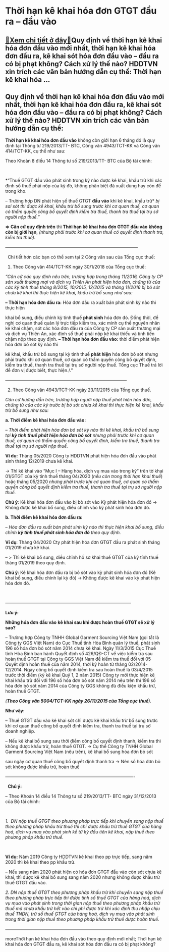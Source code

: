 Thời hạn kê khai hóa đơn GTGT đầu ra – đầu vào
==============================================

[:gift:Xem chi tiết ở đây:gift:](https://hddtvn.com/thoi-han-ke-khai-hoa-don-gtgt-dau-ra-dau-vao/)Quy định về thời hạn kê khai hóa đơn đầu vào mới nhất, thời hạn kê khai hóa đơn đầu ra, kê khai sót hóa đơn đầu vào – đầu ra có bị phạt không? Cách xử lý thế nào? HDDTVN xin trích các văn bản hướng dẫn cụ thể: Thời hạn kê khai hóa …
----------------------------------------------------------------------------------------------------------------------------------------------------------------------------------------------------------------------------------------



Quy định về thời hạn kê khai hóa đơn đầu vào mới nhất, thời hạn kê khai hóa đơn đầu ra, kê khai sót hóa đơn đầu vào – đầu ra có bị phạt không? Cách xử lý thế nào? HDDTVN xin trích các văn bản hướng dẫn cụ thể:
-------------------------------------------------------------------------------------------------------------------------------------------------------------------------------------------------------------------



**Thời hạn kê khai hóa đơn đầu vào** không còn giới hạn 6 tháng đó là quy định tại Thông tư 219/2013/TT- BTC, Công văn 4943/TCT-KK và Công văn 414/TCT-KK, cụ thể như sau:



Theo Khoản 8 điều 14 Thông tư số 219/2013/TT- BTC của Bộ tài chính:  

   

*“Thuế GTGT đầu vào phát sinh trong kỳ nào được kê khai, khấu trừ khi xác định số thuế phải nộp của kỳ đó, không phân biệt đã xuất dùng hay còn để trong kho.  

– Trường hợp DN phát hiện số thuế GTGT **đầu vào** khi kê khai, khấu trừ* *bị sai sót* *thì được kê khai, khấu trừ bổ sung trước khi cơ quan thuế, cơ quan có thẩm quyền công bố quyết định kiểm tra thuế, thanh tra thuế tại trụ sở người nộp thuế.”*


**=> Căn cứ quy định trên** thì **Thời hạn kê khai hóa đơn GTGT đầu vào** **không còn bị giới hạn**, *(nhưng phải trước khi cơ quan thuế có quyết định thanh tra, kiểm tra thuế).*



 ——————————————————————————————  

  
Chi tiết hơn các bạn có thể xem tại 2 Công văn sau của Tổng cục thuế:


1. Theo Công văn 414/TCT-KK ngày 30/1/2018 của Tổng cục thuế:


*“Căn cứ các quy định nêu trên, trường hợp trong tháng 11/2016, Công ty CP sản xuất thương mại và dịch vụ Thiên An phát hiện hóa đơn, chứng từ của các kỳ tính thuế tháng 8/2015, 10/2015, 12/2015 và tháng 11/2016 bị bỏ sót chưa kê khai thì thực hiện kê khai, khấu trừ bổ sung như sau:*


**– Thời hạn hóa đơn đầu ra:** Hóa đơn đầu ra xuất bán phát sinh kỳ nào thì thực hiện 

khai bổ sung, điều chỉnh kỳ tính thuế **phát sinh** hóa đơn đó. Đồng thời, đề nghị cơ quan thuế quản lý trực tiếp kiểm tra, xác minh cụ thể nguyên nhân kê khai chậm, sót các hóa đơn đầu ra của Công ty CP sản xuất thương mại và dịch vụ Thiên An, xác định số thuế phải nộp kê khai thiếu và tính tiền chậm nộp theo quy định.
**– Thời hạn hóa đơn đầu vào:** thời điểm phát hiện hóa đơn bỏ sót kỳ nào thì 

kê khai, khấu trừ bổ sung tại kỳ tính thuế **phát hiện** hóa đơn bỏ sót nhưng phải trước khi cơ quan thuế, cơ quan có thẩm quyền công bố quyết định, kiểm tra thuế, thanh tra thuế tại trụ sở người nộp thuế.
Tổng cục Thuế trả lời để đơn vị được biết, thực hiện./.”





 ———————————————————————————–

2. Theo Công văn 4943/TCT-KK ngày 23/11/2015 của Tổng cục thuế.


*Căn cứ hướng dẫn trên, trường hợp người nộp thuế phát hiện hóa đơn, chứng từ của các kỳ trước bị bỏ sót chưa kê khai thì thực hiện kê khai, khấu trừ bổ sung như sau:*


**a. Thời điểm kê khai hóa đơn đầu vào:**  
  

*– Thời điểm phát hiện hóa đơn bỏ sót kỳ nào thì kê khai, khấu trừ bổ sung tại **kỳ tính thuế phát hiện hóa đơn bỏ sót** nhưng phải trước khi cơ quan thuế, cơ quan có thẩm quyền công bố quyết định, kiểm tra thuế, thanh tra thuế tại trụ sở người nộp thuế.*  
  

  
  

**Ví dụ:** Tháng 05/2020 Công ty HDDTVN phát hiện hóa đơn đầu vào phát sinh tháng 12/2019 chưa kê khai.  

-> Thì kê khai vào “Mục I – Hàng hóa, dịch vụ mua vào trong kỳ” trên tờ khai 01/GTGT của kỳ tính thuế tháng 04/2020 (*nếu còn trong thời hạn khai thuế*) hoặc tháng 05/2020 *nhưng phải trước khi cơ quan thuế, cơ quan có thẩm quyền công bố quyết định kiểm tra thuế, thanh tra thuế tại trụ sở người nộp thuế.*


**Chú ý**: Kê khai hóa đơn đầu vào bị bỏ sót vào Kỳ phát hiện hóa đơn đó -> Không được kê khai bổ sung, điều chỉnh vào kỳ phát sinh hóa đơn đó.


**b. Thời điểm kê khai hóa đơn đầu ra:**  

*– Hóa đơn đầu ra xuất bán* *phát sinh kỳ nào* *thì thực hiện khai bổ sung, điều chỉnh* ***kỳ tính thuế phát sinh hóa đơn đó*** *theo quy định.*


**Ví dụ**: Tháng 04/2020 Cty phát hiện hóa đơn GTGT đầu ra phát sinh tháng 01/2019 chưa kê khai.  

– > Thì kê khai bổ sung, điều chỉnh hồ sơ khai thuế GTGT của kỳ tính thuế tháng 01/2019 theo quy định.


**Chú ý**: Kê khai hóa đơn đầu ra bị bỏ sót vào kỳ phát sinh hóa đơn đó (Kê khai bổ sung, điều chỉnh lại kỳ đó) -> Không được kê khai vào kỳ phát hiện hóa đơn đó.





  

 ————————————————————————————–
  


**Lưu ý:**  

**Những hóa đơn** **đầu vào** **kê khai sau khi được hoàn thuế GTGT sẽ xử lý sao?**


– Trường hợp Công ty TNHH Global Garment Sourcing Việt Nam (gọi tắt là Công ty GGS Việt Nam) do Cục Thuế tỉnh Hòa Bình quản lý thuế, phát sinh 196 số hóa đơn bỏ sót năm 2014 chưa kê khai. Ngày 11/3/2015 Cục Thuế tỉnh Hòa Bình ban hành Quyết định số 426/QĐ-CT về việc kiểm tra sau hoàn thuế GTGT tại Công ty GGS Việt Nam để kiểm tra thuế đối với 05 Quyết định hoàn thuế của năm 2014, thời kỳ hoàn từ tháng 02/2014-12/2014. Ngày công bố quyết định kiểm tra sau hoàn thuế là 03/4/2015 trước thời điểm (kỳ kê khai Quý 1, 2 năm 2015) Công ty mới thực hiện kê khai khấu trừ đối với 196 số hóa đơn bỏ sót năm 2014 nêu trên thì 196 số hóa đơn bỏ sót năm 2014 của Công ty GGS không đủ điều kiện khấu trừ, hoàn thuế GTGT.



*(**Theo Công văn 5004/TCT-KK ngày 26/11/2015 của Tổng cục thuế**).*

  

**Như vậy:**  

 – Thuế GTGT đầu vào kê khai sót chỉ được kê khai khấu trừ bổ sung trước khi cơ quan thuế công bố quyết định kiểm tra, thanh tra thuế tại trụ sở doanh nghiệp.  

 – Nếu kê khai bổ sung sau thời điểm công bố quyết định thanh, kiểm tra thì không được khấu trừ, hoàn thuế GTGT.
 -> Cụ thể Công ty TNHH Global Garment Sourcing Việt Nam (nêu trên), kê khai bổ sung hóa đơn bỏ sót 

sau ngày cơ quan thuế công bố quyết định thanh tra -> Nên số hóa đơn bỏ sót không được khấu trừ, hoàn thuế

  

 —————————————————————————————-  

  
**Chú ý:**  

– Theo Khoản 14 điều 14 Thông tư số 219/2013/TT- BTC ngày 31/12/2013 của Bộ tài chính:  

   

*1.  DN nộp thuế GTGT theo phương pháp trực tiếp khi chuyển sang nộp thuế theo phương pháp khấu trừ thuế thì* *chỉ được khấu trừ thuế GTGT của hàng hoá, dịch vụ mua vào phát sinh kể từ kỳ đầu tiên* *kê khai, nộp thuế theo phương pháp khấu trừ thuế.*  

   

**Ví dụ:** Năm 2019 Công ty HDDTVN kê khai theo pp trực tiếp, sang năm 2020 thì kê khai theo pp khấu trừ.  

– Nếu sang năm 2020 phát hiện có hóa đơn GTGT đầu vào còn sót chưa kê khai, thì được kê khai bổ sung sang năm 2020 nhưng không được khấu trừ thuế GTGT đầu vào.  

*2. DN nộp thuế GTGT theo phương pháp khấu trừ khi chuyển sang nộp thuế theo phương pháp trực tiếp thì được tính số thuế GTGT của hàng hoá, dịch vụ mua vào phát sinh trong thời gian nộp thuế theo phương pháp khấu trừ thuế mà chưa khấu trừ hết* *vào chi phí được trừ* *khi xác định thu nhập chịu thuế TNDN, trừ số thuế GTGT của hàng hoá, dịch vụ mua vào phát sinh trong thời gian nộp thuế theo phương pháp khấu trừ thuế được hoàn thuế.*





 ————————————————————————————————




moreThời hạn kê khai hóa đơn đầu vào theo quy định mới nhất; Thời hạn kê khai hóa đơn GTGT đầu ra, kê khai sót hóa đơn đầu ra có bị phạt không?

